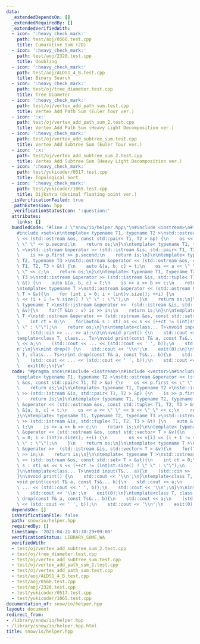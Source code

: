 ```yaml
---
data:
  _extendedDependsOn: []
  _extendedRequiredBy: []
  _extendedVerifiedWith:
  - icon: ':heavy_check_mark:'
    path: test/aoj/0560.test.cpp
    title: Cumurative Sum (2D)
  - icon: ':heavy_check_mark:'
    path: test/aoj/2320.test.cpp
    title: Doubling
  - icon: ':heavy_check_mark:'
    path: test/aoj/ALDS1_4_B.test.cpp
    title: Binary Search
  - icon: ':heavy_check_mark:'
    path: test/oj/tree_diameter.test.cpp
    title: Tree Diameter
  - icon: ':heavy_check_mark:'
    path: test/oj/vertex_add_path_sum.test.cpp
    title: Vertex Add Path Sum (Euler Tour ver.)
  - icon: ':x:'
    path: test/oj/vertex_add_path_sum_2.test.cpp
    title: Vertex Add Path Sum (Heavy Light Decomposition ver.)
  - icon: ':heavy_check_mark:'
    path: test/oj/vertex_add_subtree_sum.test.cpp
    title: Vertex Add Subtree Sum (Euler Tour ver.)
  - icon: ':x:'
    path: test/oj/vertex_add_subtree_sum_2.test.cpp
    title: Vertex Add Subtree Sum (Heavy Light Decomposition ver.)
  - icon: ':heavy_check_mark:'
    path: test/yukicoder/0517.test.cpp
    title: Topological Sort
  - icon: ':heavy_check_mark:'
    path: test/yukicoder/1065.test.cpp
    title: Dijkstra (decimal floating point ver.)
  _isVerificationFailed: true
  _pathExtension: hpp
  _verificationStatusIcon: ':question:'
  attributes:
    links: []
  bundledCode: "#line 2 \"snow/io/helper.hpp\"\n#include <iostream>\n#include <vector>\n\
    #include <set>\n\ntemplate< typename T1, typename T2 >\nstd::ostream &operator\
    \ << (std::ostream &os, const std::pair< T1, T2 > &p) {\n    os << p.first <<\
    \ \" \" << p.second;\n    return os;\n}\n\ntemplate< typename T1, typename T2\
    \ >\nstd::istream &operator >> (std::istream &is, std::pair< T1, T2 > &p) {\n\
    \    is >> p.first >> p.second;\n    return is;\n}\n\ntemplate< typename T1, typename\
    \ T2, typename T3 >\nstd::ostream &operator << (std::ostream &os, const std::tuple<\
    \ T1, T2, T3 > &t) {\n    auto &[a, b, c] = t;\n    os << a << \" \" << b << \"\
    \ \" << c;\n    return os;\n}\n\ntemplate< typename T1, typename T2, typename\
    \ T3 >\nstd::istream &operator >> (std::istream &is, std::tuple< T1, T2, T3 >\
    \ &t) {\n    auto &[a, b, c] = t;\n    is >> a >> b >> c;\n    return is;\n}\n\
    \ntemplate< typename T >\nstd::ostream &operator << (std::ostream &os, const std::vector<\
    \ T > &v){\n    for (int i = 0; i < (int)v.size(); ++i) {\n        os << v[i]\
    \ << (i + 1 != v.size() ? \" \" : \"\");\n    }\n    return os;\n}\n\ntemplate<\
    \ typename T >\nstd::istream &operator >>  (std::istream &is, std::vector< T >\
    \ &v){\n    for(T &in : v) is >> in;\n    return is;\n}\n\ntemplate< typename\
    \ T >\nstd::ostream &operator << (std::ostream &os, const std::set< T > &st){\n\
    \    int ct = 0;\n    for(auto& s : st) os << s << (++ct != (int)st.size() ? \"\
    \ \" : \"\");\n    return os;\n}\n\ntemplate<class... T>\nvoid input(T&... a){\n\
    \    (std::cin >> ... >> a);\n}\n\nvoid print() {\n    std::cout << '\\n';\n}\n\
    template<class T, class... Ts>\nvoid print(const T& a, const Ts&... b){\n    std::cout\
    \ << a;\n    (std::cout << ... << (std::cout << ' ', b));\n    std::cout << '\\\
    n';\n}\n\nint drop() {\n    std::cout << '\\n';\n    exit(0);\n}\ntemplate<class\
    \ T, class... Ts>\nint drop(const T& a, const Ts&... b){\n    std::cout << a;\n\
    \    (std::cout << ... << (std::cout << ' ', b));\n    std::cout << '\\n';\n \
    \   exit(0);\n}\n"
  code: "#pragma once\n#include <iostream>\n#include <vector>\n#include <set>\n\n\
    template< typename T1, typename T2 >\nstd::ostream &operator << (std::ostream\
    \ &os, const std::pair< T1, T2 > &p) {\n    os << p.first << \" \" << p.second;\n\
    \    return os;\n}\n\ntemplate< typename T1, typename T2 >\nstd::istream &operator\
    \ >> (std::istream &is, std::pair< T1, T2 > &p) {\n    is >> p.first >> p.second;\n\
    \    return is;\n}\n\ntemplate< typename T1, typename T2, typename T3 >\nstd::ostream\
    \ &operator << (std::ostream &os, const std::tuple< T1, T2, T3 > &t) {\n    auto\
    \ &[a, b, c] = t;\n    os << a << \" \" << b << \" \" << c;\n    return os;\n\
    }\n\ntemplate< typename T1, typename T2, typename T3 >\nstd::istream &operator\
    \ >> (std::istream &is, std::tuple< T1, T2, T3 > &t) {\n    auto &[a, b, c] =\
    \ t;\n    is >> a >> b >> c;\n    return is;\n}\n\ntemplate< typename T >\nstd::ostream\
    \ &operator << (std::ostream &os, const std::vector< T > &v){\n    for (int i\
    \ = 0; i < (int)v.size(); ++i) {\n        os << v[i] << (i + 1 != v.size() ? \"\
    \ \" : \"\");\n    }\n    return os;\n}\n\ntemplate< typename T >\nstd::istream\
    \ &operator >>  (std::istream &is, std::vector< T > &v){\n    for(T &in : v) is\
    \ >> in;\n    return is;\n}\n\ntemplate< typename T >\nstd::ostream &operator\
    \ << (std::ostream &os, const std::set< T > &st){\n    int ct = 0;\n    for(auto&\
    \ s : st) os << s << (++ct != (int)st.size() ? \" \" : \"\");\n    return os;\n\
    }\n\ntemplate<class... T>\nvoid input(T&... a){\n    (std::cin >> ... >> a);\n\
    }\n\nvoid print() {\n    std::cout << '\\n';\n}\ntemplate<class T, class... Ts>\n\
    void print(const T& a, const Ts&... b){\n    std::cout << a;\n    (std::cout <<\
    \ ... << (std::cout << ' ', b));\n    std::cout << '\\n';\n}\n\nint drop() {\n\
    \    std::cout << '\\n';\n    exit(0);\n}\ntemplate<class T, class... Ts>\nint\
    \ drop(const T& a, const Ts&... b){\n    std::cout << a;\n    (std::cout << ...\
    \ << (std::cout << ' ', b));\n    std::cout << '\\n';\n    exit(0);\n}"
  dependsOn: []
  isVerificationFile: false
  path: snow/io/helper.hpp
  requiredBy: []
  timestamp: '2021-04-21 03:38:29+09:00'
  verificationStatus: LIBRARY_SOME_WA
  verifiedWith:
  - test/oj/vertex_add_subtree_sum_2.test.cpp
  - test/oj/tree_diameter.test.cpp
  - test/oj/vertex_add_subtree_sum.test.cpp
  - test/oj/vertex_add_path_sum_2.test.cpp
  - test/oj/vertex_add_path_sum.test.cpp
  - test/aoj/ALDS1_4_B.test.cpp
  - test/aoj/0560.test.cpp
  - test/aoj/2320.test.cpp
  - test/yukicoder/0517.test.cpp
  - test/yukicoder/1065.test.cpp
documentation_of: snow/io/helper.hpp
layout: document
redirect_from:
- /library/snow/io/helper.hpp
- /library/snow/io/helper.hpp.html
title: snow/io/helper.hpp
---
```

